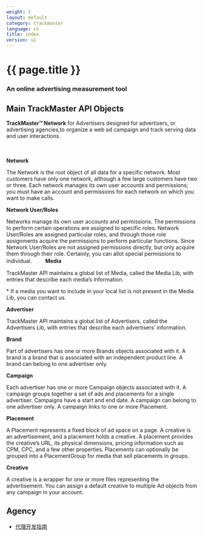```yaml
---
weight: 1
layout: default
category: trackmaster
language: cn
title: index
version: v2
---
```



# {{ page.title }}




###  An online advertising measurement tool ###

## Main TrackMaster API Objects

**TrackMaster™ Network** for Advertisers designed for advertisers, or advertising agencies,to organize a web ad campaign and track serving data and user interactions.

　　

**Network**  

The Network is the root object of all data for a specific network. Most customers have only one network, although a few large customers have two or three. Each network manages its own user accounts and permissions; you must have an account and permissions for each network on which you want to make calls.


**Network User/Roles**  

Networks manage its own user accounts and permissions. The permissions to perform certain operations are assigned to specific roles. Network User/Roles are assigned particular roles, and through those role assignments acquire the permissions to perform particular functions. Since Network User/Roles are not assigned permissions directly, but only acquire them through their role. Certainly, you can allot special permissions to individual.
　　
**Media** 

TrackMaster API maintains a global list of Media, called the Media Lib, with entries that describe each media’s information. 

\* If a media you want to include in your local list is not present in the Media Lib, you can contact us.

**Advertiser**  

TrackMaster API maintains a global list of Advertisers, called the Advertisers Lib, with entries that describe each advertisers’ information. 

**Brand**  

Part of advertisers has one or more Brands objects associated with it. A brand is a brand that is associated with an independent product line. A brand can belong to one advertiser only.

**Campaign**  

Each advertiser has one or more Campaign objects associated with it. A campaign groups together a set of ads and placements for a single advertiser. Campaigns have a start and end date. A campaign can belong to one advertiser only. A campaign links to one or more Placement.

**Placement**  

A Placement represents a fixed block of ad space on a page. A creative is an advertisement, and a placement holds a creative. A placement provides the creative’s URL, its physical dimensions, pricing information such as CPM, CPC, and a few other properties. Placements can optionally be grouped into a PlacementGroup for media that sell placements in groups.

**Creative**

A creative is a wrapper for one or more files representing the advertisement. You can assign a default creative to multiple Ad objects from any campaign in your account.


## Agency ##

* [代理开发指南](/doc/trackmaster/v2/en/agency.html)
